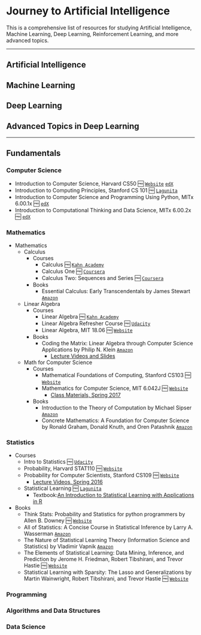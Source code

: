 # Journey to Artificial Intelligence
This is a comprehensive list of resources for studying Artificial Intelligence, Machine Learning, Deep Learning, Reinforcement Learning, and more advanced topics.

---

## Artificial Intelligence

## Machine Learning

## Deep Learning

## Advanced Topics in Deep Learning

---

## Fundamentals

### Computer Science
- Introduction to Computer Science, Harvard CS50 :free: [`Website`](https://cs50.harvard.edu/)  [`edX`](https://www.edx.org/course/introduction-computer-science-harvardx-cs50x)
- Introduction to Computing Principles, Stanford CS 101 :free: [`Lagunita`](http://online.stanford.edu/course/computer-science-101-self-paced)
- Introduction to Computer Science and Programming Using Python, MITx 6.00.1x :free: [`edX`](https://www.edx.org/course/introduction-computer-science-mitx-6-00-1x-10)
- Introduction to Computational Thinking and Data Science, MITx 6.00.2x :free: [`edX`](https://www.edx.org/course/introduction-computational-thinking-data-mitx-6-00-2x-5)

### Mathematics
- Mathematics
  - Calculus
    - Courses
      - Calculus :free: [`Kahn Academy`](https://www.khanacademy.org/math/calculus-home)
      - Calculus One :free: [`Coursera`](https://www.coursera.org/learn/calculus1)
      - Calculus Two: Sequences and Series :free: [`Coursera`](https://www.coursera.org/learn/advanced-calculus)
    - Books
      - Essential Calculus: Early Transcendentals by James Stewart  [`Amazon`](https://www.amazon.com/Essential-Calculus-Transcendentals-James-Stewart/dp/1133112285/ref=sr_1_4?ie=UTF8&qid=1492632448&sr=8-4&keywords=Essential+Calculus+by+James+Stewart)
  - Linear Algebra
    - Courses
      - Linear Algebra :free: [`Kahn Academy`](https://www.khanacademy.org/math/linear-algebra)
      - Linear Algebra Refresher Course :free: [`Udacity`](https://www.udacity.com/course/linear-algebra-refresher-course--ud953)
      - Linear Algebra, MIT 18.06 :free: [`Website`](https://ocw.mit.edu/courses/mathematics/18-06-linear-algebra-spring-2010/)
    - Books
      - Coding the Matrix: Linear Algebra through Computer Science Applications by Philip N. Klein [`Amazon`](https://www.amazon.com/Coding-Matrix-Algebra-Applications-Computer/dp/0615880991/ref=sr_1_1?ie=UTF8&qid=1492662456&sr=8-1&keywords=Coding+the+Matrix%3A+Linear+Algebra+through+Computer+Science+Applications)
        - [Lecture Videos and Slides](http://cs.brown.edu/courses/cs053/current/index.htm)
  - Math for Computer Science
    - Courses
      - Mathematical Foundations of Computing, Stanford CS103 :free: [`Website`](http://web.stanford.edu/class/cs103/)
      - Mathematics for Computer Science, MIT 6.042J :free: [`Website`](https://ocw.mit.edu/courses/electrical-engineering-and-computer-science/6-042j-mathematics-for-computer-science-spring-2015/index.htm)
        - [Class Materials, Spring 2017](https://learning-modules.mit.edu/materials/index.html?uuid=/course/6/sp17/6.042#materials)
    - Books
      - Introduction to the Theory of Computation by Michael Sipser [`Amazon`](https://www.amazon.com/Introduction-Theory-Computation-Michael-Sipser/dp/113318779X/ref=sr_1_1?ie=UTF8&qid=1492662562&sr=8-1&keywords=Introduction+to+the+Theory+of+Computation+by+Michael+Sipser)
      - Concrete Mathematics: A Foundation for Computer Science by Ronald Graham, Donald Knuth, and Oren Patashnik [`Amazon`](https://www.amazon.com/Concrete-Mathematics-Foundation-Computer-Science/dp/0201558025/ref=sr_1_1?ie=UTF8&qid=1492662613&sr=8-1&keywords=Concrete+Mathematics%3A+A+Foundation+for+Computer+Science+by+Ronald+Graham%2C+Donald+Knuth%2C+and+Oren+Patashnik)

### Statistics
- Courses
  - Intro to Statistics :free: [`Udacity`](https://www.udacity.com/course/intro-to-statistics--st101)
  - Probability, Harvard STAT110 :free: [`Website`](http://projects.iq.harvard.edu/stat110)
  - Probability for Computer Scientists, Stanford CS109 :free: [`Website`](http://web.stanford.edu/class/cs109/)
    - [Lecture Videos, Spring 2016](http://web.stanford.edu/class/archive/cs/cs109/cs109.1166//handouts/overview.html)
  - Statistical Learning :free: [`Lagunita`](https://lagunita.stanford.edu/courses/HumanitiesScience/StatLearning/Winter2014/about)
    - Textbook:[An Introduction to Statistical Learning with Applications in R](http://www-bcf.usc.edu/~gareth/ISL/)
- Books
  - Think Stats: Probability and Statistics for python programmers by Allen B. Downey :free: [`Website`](http://greenteapress.com/wp/think-stats-2e/)
  - All of Statistics: A Concise Course in Statistical Inference by Larry A. Wasserman [`Amazon`](https://www.amazon.com/All-Statistics-Statistical-Inference-Springer/dp/0387402721/ref=sr_1_1?ie=UTF8&qid=1492678465&sr=8-1&keywords=All+of+Statistics%3A+A+Concise+Course+in+Statistical+Inference)
  - The Nature of Statistical Learning Theory (Information Science and Statistics) by Vladimir Vapnik [`Amazon`](https://www.amazon.com/Statistical-Learning-Information-Science-Statistics-ebook/dp/B001CU8WL6/ref=sr_1_1?ie=UTF8&qid=1492678727&sr=8-1&keywords=The+Nature+of+Statistical+Learning+Theory+%28Information+Science+and+Statistics%29)
  - The Elements of Statistical Learning: Data Mining, Inference, and Prediction by Jerome H. Friedman, Robert Tibshirani, and Trevor Hastie :free: [`Website`](http://statweb.stanford.edu/~tibs/ElemStatLearn/)
  - Statistical Learning with Sparsity: The Lasso and Generalizations by Martin Wainwright, Robert Tibshirani, and Trevor Hastie :free: [`Website`](http://web.stanford.edu/~hastie/StatLearnSparsity/)

### Programming

### Algorithms and Data Structures

### Data Science
